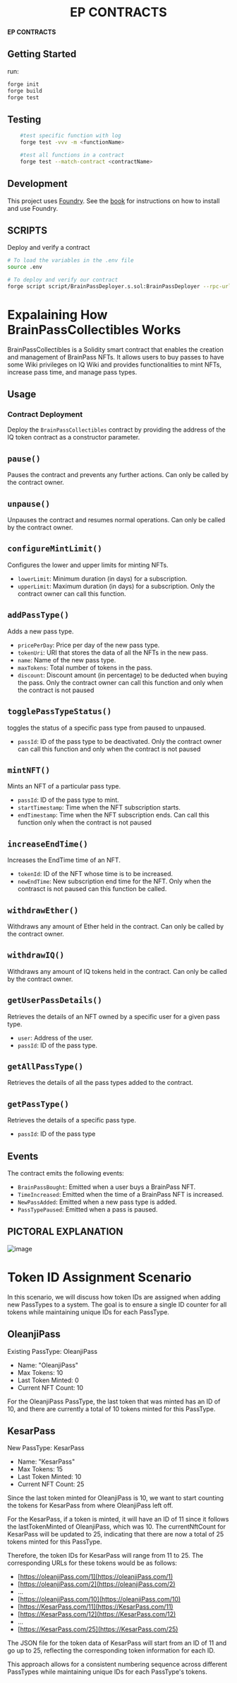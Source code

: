 # <h1 align="center"> EP CONTRACTS </h1>

**EP CONTRACTS**

## Getting Started

run:

```sh
forge init
forge build
forge test
```

## Testing

```sh
    #test specific function with log
    forge test -vvv -m <functionName>

    #test all functions in a contract
    forge test --match-contract <contractName>

```

## Development

This project uses [Foundry](https://getfoundry.sh). See the [book](https://book.getfoundry.sh/getting-started/installation.html) for instructions on how to install and use Foundry.

## SCRIPTS

Deploy and verify a contract

```sh
# To load the variables in the .env file
source .env

# To deploy and verify our contract
forge script script/BrainPassDeployer.s.sol:BrainPassDeployer --rpc-url $RPC_URL  --private-key $PRIVATE_KEY --broadcast --verify --etherscan-api-key $ETHERSCAN_KEY -vvvv --gas-price 60 --legacy

```

# Expalaining How BrainPassCollectibles Works

BrainPassCollectibles is a Solidity smart contract that enables the creation and management of BrainPass NFTs. It allows users to buy passes to have some Wiki privileges on IQ Wiki and provides functionalities to mint NFTs, increase pass time, and manage pass types.

## Usage

### Contract Deployment
Deploy the `BrainPassCollectibles` contract by providing the address of the IQ token contract as a constructor parameter.

## `pause()`
Pauses the contract and prevents any further actions. Can only be called by the contract owner.

## `unpause()`
Unpauses the contract and resumes normal operations. Can only be called by the contract owner.

## `configureMintLimit()`
Configures the lower and upper limits for minting NFTs.
- `lowerLimit`: Minimum duration (in days) for a subscription.
- `upperLimit`: Maximum duration (in days) for a subscription.
Only the contract owner can call this function.

## `addPassType()`
Adds a new pass type.
- `pricePerDay`: Price per day of the new pass type.
- `tokenUri`: URI that stores the data of all the NFTs in the new pass.
- `name`: Name of the new pass type.
- `maxTokens`: Total number of tokens in the pass.
- `discount`: Discount amount (in percentage) to be deducted when buying the pass.
Only the contract owner can call this function and only when the contract is not paused 

## `togglePassTypeStatus()`
toggles the status of a specific pass type from paused to unpaused.
- `passId`: ID of the pass type to be deactivated.
Only the contract owner can call this function and only when the contract is not paused 

## `mintNFT()`
Mints an NFT of a particular pass type.
- `passId`: ID of the pass type to mint.
- `startTimestamp`: Time when the NFT subscription starts.
- `endTimestamp`: Time when the NFT subscription ends.
Can call this function  only when the contract is not paused 

## `increaseEndTime()`
Increases the EndTime time of an NFT.
- `tokenId`: ID of the NFT whose time is to be increased.
- `newEndTime`: New subscription end time for the NFT.
Only when the contrasct is not paused can this function be called.

## `withdrawEther()`
Withdraws any amount of Ether held in the contract. Can only be called by the contract owner.

## `withdrawIQ()`
Withdraws any amount of IQ tokens held in the contract. Can only be called by the contract owner.

## `getUserPassDetails()`
Retrieves the details of an NFT owned by a specific user for a given pass type.
- `user`: Address of the user.
- `passId`: ID of the pass type.

## `getAllPassType()`
Retrieves the details of all the pass types added to the contract.

## `getPassType()`
Retrieves the details of a specific pass type.
- `passId`: ID of the pass type

## Events

The contract emits the following events:

- `BrainPassBought`: Emitted when a user buys a BrainPass NFT.
- `TimeIncreased`: Emitted when the time of a BrainPass NFT is increased.
- `NewPassAdded`: Emitted when a new pass type is added.
- `PassTypePaused`: Emitted when a pass is paused.

## PICTORAL EXPLANATION
![image](https://github.com/EveripediaNetwork/ep-contract/assets/75235148/eee4d631-28d9-4ca4-bc0e-62e5a02998a2)

# Token ID Assignment Scenario

In this scenario, we will discuss how token IDs are assigned when adding new PassTypes to a system. The goal is to ensure a single ID counter for all tokens while maintaining unique IDs for each PassType.

## OleanjiPass

Existing PassType: OleanjiPass
- Name: "OleanjiPass"
- Max Tokens: 10
- Last Token Minted: 0
- Current NFT Count: 10

For the OleanjiPass PassType, the last token that was minted has an ID of 10, and there are currently a total of 10 tokens minted for this PassType.

## KesarPass

New PassType: KesarPass
- Name: "KesarPass"
- Max Tokens: 15
- Last Token Minted: 10
- Current NFT Count: 25

Since the last token minted for OleanjiPass is 10, we want to start counting the tokens for KesarPass from where OleanjiPass left off.

For the KesarPass, if a token is minted, it will have an ID of 11 since it follows the lastTokenMinted of OleanjiPass, which was 10. The currentNftCount for KesarPass will be updated to 25, indicating that there are now a total of 25 tokens minted for this PassType.

Therefore, the token IDs for KesarPass will range from 11 to 25. The corresponding URLs for these tokens would be as follows:

- [https://oleanjiPass.com/1](https://oleanjiPass.com/1)
- [https://oleanjiPass.com/2](https://oleanjiPass.com/2)
- ...
- [https://oleanjiPass.com/10](https://oleanjiPass.com/10)
- [https://KesarPass.com/11](https://KesarPass.com/11)
- [https://KesarPass.com/12](https://KesarPass.com/12)
- ...
- [https://KesarPass.com/25](https://KesarPass.com/25)

The JSON file for the token data of KesarPass will start from an ID of 11 and go up to 25, reflecting the corresponding token information for each ID.

This approach allows for a consistent numbering sequence across different PassTypes while maintaining unique IDs for each PassType's tokens.

